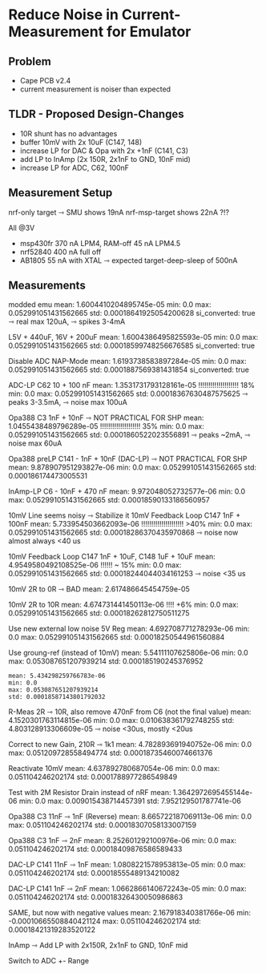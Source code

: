 # Reduce Noise in Current-Measurement for Emulator

## Problem

- Cape PCB v2.4
- current measurement is noiser than expected


## TLDR - Proposed Design-Changes

- 10R shunt has no advantages
- buffer 10mV with 2x 10uF (C147, 148)
- increase LP for DAC & Opa with 2x +1nF (C141, C3)
- add LP to InAmp (2x 150R, 2x1nF to GND, 10nF mid)
- increase LP for ADC, C62, 100nF

## Measurement Setup

nrf-only target ⇾ SMU shows 19nA
nrf-msp-target shows 22nA ?!?

All @3V
- msp430fr	370 nA LPM4, RAM-off
			45 nA LPM4.5
- nrf52840	400 nA full off
- AB1805  	55 nA with XTAL
	⇾ expected target-deep-sleep of 500nA

## Measurements

modded emu
	mean: 1.6004410204895745e-05
	min: 0.0
	max: 0.052991051431562665
	std: 0.00018641925054200628
	si_converted: true
	⇾ real max 120uA,
	⇾ spikes 3-4mA

L5V + 440uF, 16V + 200uF
	mean: 1.6004386495825593e-05
	min: 0.0
	max: 0.052991051431562665
	std: 0.00018599748256676585
	si_converted: true

Disable ADC NAP-Mode
	mean: 1.6193738583897284e-05
	min: 0.0
	max: 0.052991051431562665
	std: 0.0001887569381431854
	si_converted: true

ADC-LP C62 10 + 100 nF
	mean: 1.3531731793128161e-05         !!!!!!!!!!!!!!!!!!!! 18%
	min: 0.0
	max: 0.052991051431562665
	std: 0.00018367630487575625
	⇾ peaks 3-3.5mA,
	⇾ noise max 100uA

Opa388 C3 1nF + 10nF ⇾ NOT PRACTICAL FOR SHP
	mean: 1.0455438489796289e-05         !!!!!!!!!!!!!!!!!!!! 35%
	min: 0.0
	max: 0.052991051431562665
	std: 0.0001860522023556891
	⇾ peaks ~2mA,
	⇾ noise max 60uA

Opa388 preLP C141 - 1nF + 10nF (DAC-LP) ⇾ NOT PRACTICAL FOR SHP
	mean: 9.878907951293827e-06
	min: 0.0
	max: 0.052991051431562665
	std: 0.000186174473005531

InAmp-LP C6 - 10nF + 470 nF
	mean: 9.972048052732577e-06
	min: 0.0
	max: 0.052991051431562665
	std: 0.00018590133186560957

10mV Line seems noisy ⇾ Stabilize it
10mV Feedback Loop C147 1nF + 100nF
	mean: 5.733954503662093e-06          !!!!!!!!!!!!!!!!!!!!! >40%
	min: 0.0
	max: 0.052991051431562665
	std: 0.00018286370435970868
	⇾ noise now almost always <40 us

10mV Feedback Loop C147 1nF + 10uF, C148 1uF + 10uF
	mean: 4.9549580492108525e-06		!!!!!! ~ 15%
	min: 0.0
	max: 0.052991051431562665
	std: 0.00018244044034161253
	⇾ noise <35 us

10mV 2R to 0R ⇾ BAD
	mean: 2.617486645454759e-05

10mV 2R to 10R
	mean: 4.674731441450113e-06			!!!! +6%
	min: 0.0
	max: 0.052991051431562665
	std: 0.00018262812750511275

Use new external low noise 5V Reg
	mean: 4.692708771278293e-06
	min: 0.0
	max: 0.052991051431562665
	std: 0.00018250544961560884

Use groung-ref (instead of 10mV)
	mean: 5.54111107625806e-06
	min: 0.0
	max: 0.053087651207939214
	std: 0.000185190245376952

	mean: 5.434298259766783e-06
	min: 0.0
	max: 0.053087651207939214
	std: 0.00018587143801792032

R-Meas 2R ⇾ 10R, also remove 470nF from C6 (not the final value)
	mean: 4.1520301763114815e-06
	min: 0.0
	max: 0.010638361792748255
	std: 4.803128913306609e-05
	⇾ noise <30us, mostly <20us

Correct to new Gain, 210R ⇾ 1k1
	mean: 4.782893691940752e-06
	min: 0.0
	max: 0.051209728558494774
	std: 0.00018735460074661376

Reactivate 10mV
	mean: 4.637892780687054e-06
	min: 0.0
	max: 0.051104246202174
	std: 0.0001788977286549849

Test with 2M Resistor Drain instead of nRF
	mean: 1.3642972695455144e-06
	min: 0.0
	max: 0.009015438714457391
	std: 7.952129501787741e-06

Opa388 C3 11nF ⇾ 1nF (Reverse)
	mean: 8.665722187069113e-06
	min: 0.0
	max: 0.051104246202174
	std: 0.00018307058133007159

Opa388 C3 1nF ⇾ 2nF
	mean: 8.252601292100976e-06
	min: 0.0
	max: 0.051104246202174
	std: 0.00018409876586589433

DAC-LP C141 11nF ⇾ 1nF
	mean: 1.0808221578953813e-05
	min: 0.0
	max: 0.051104246202174
	std: 0.00018555489134210082

DAC-LP C141 1nF ⇾ 2nF
	mean: 1.0662866140672243e-05
	min: 0.0
	max: 0.051104246202174
	std: 0.00018326430050986863

SAME, but now with negative values
	mean: 2.167918340381766e-06
	min: -0.00010665508840421124
	max: 0.051104246202174
	std: 0.00018421319283520122


InAmp ⇾ Add LP with 2x150R, 2x1nF to GND, 10nF mid

Switch to ADC +- Range
